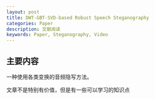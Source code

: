 ```yaml
---
layout: post
title: DWT-GBT-SVD-based Robust Speech Steganography
categories: Paper
description: 文献阅读
keywords: Paper, Steganography, Video
---
```


## 主要内容

一种使用各类变换的音频隐写方法。

文章不是特别有价值，但是有一些可以学习的知识点
